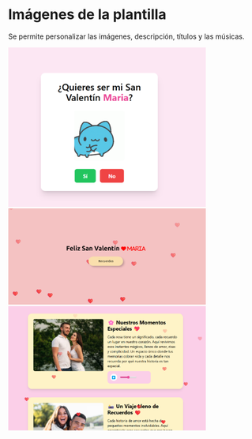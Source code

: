 # Imágenes de la plantilla
Se permite personalizar las imágenes, descripción, títulos y las músicas.

<img src="imagenes_referencia/referencia1.png" alt="Imagen de referencia 1" width="400" heigth="400">
<img src="imagenes_referencia/referencia2.png" alt="Imagen de referencia 2" width="400" heigth="400">
<img src="imagenes_referencia/referencia3.png" alt="Imagen de referencia 3" width="400" heigth="400">
